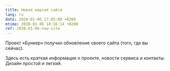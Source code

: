 ```yaml
---
title: Новая версия сайта
lang: ru
date: 2020-01-06 17:05:00 +0200
mtime: 2020-01-06 18:16:14 +0200
ref: 2020-01-06-new-site
---
```

Проект «Бункер» получил обновление своего сайта (того, где вы сейчас).

Здесь есть краткая информация о проекте, новости сервиса и контакты.
Дизайн простой и легкий.
